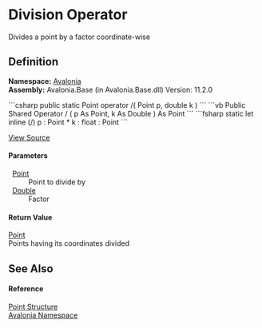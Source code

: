 # Division Operator


Divides a point by a factor coordinate-wise



## Definition
**Namespace:** <a href="N_Avalonia">Avalonia</a>  
**Assembly:** Avalonia.Base (in Avalonia.Base.dll) Version: 11.2.0

<Tabs groupId="api-code-preview">
<TabItem value="csharp" label="C#">
```csharp
public static Point operator /(
	Point p,
	double k
)
```
</TabItem>
<TabItem value="vb" label="VB">
```vb
Public Shared Operator / ( 
	p As Point,
	k As Double
) As Point
```
</TabItem>
<TabItem value="fsharp" label="F#">
```fsharp
static let inline (/)
        p : Point * 
        k : float  : Point
```
</TabItem>
</Tabs>



<a href="https://github.com/AvaloniaUI/Avalonia/tree/master/src/Avalonia.Base/Point.cs#L157" title="View the source code">View Source</a>



#### Parameters
<dl><dt>  <a href="T_Avalonia_Point">Point</a></dt><dd>Point to divide by</dd><dt>  <a href="https://learn.microsoft.com/dotnet/api/system.double" target="_blank" rel="noopener noreferrer">Double</a></dt><dd>Factor</dd></dl>

#### Return Value
<a href="T_Avalonia_Point">Point</a>  
Points having its coordinates divided

## See Also


#### Reference
<a href="T_Avalonia_Point">Point Structure</a>  
<a href="N_Avalonia">Avalonia Namespace</a>  
